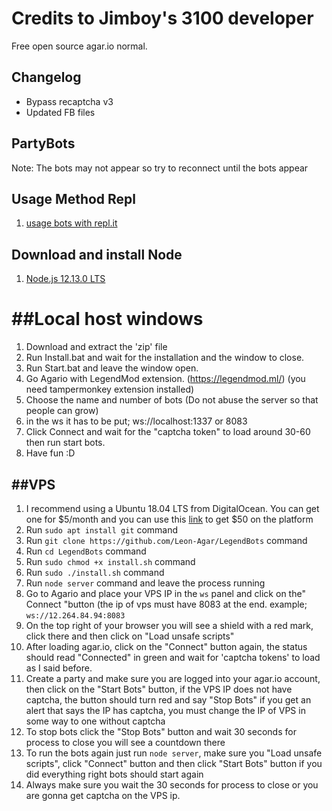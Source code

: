 # Credits to Jimboy's 3100 developer
Free open source agar.io normal.
## Changelog
* Bypass recaptcha v3
* Updated FB files

## PartyBots
Note: The bots may not appear so try to reconnect until the bots appear

## Usage Method Repl
1. [usage bots with repl.it](https://www.youtube.com/watch?v=xIupgFR7ZTY)

## Download and install Node
1. [Node.js 12.13.0 LTS](https://nodejs.org/)

# ##Local host windows
1. Download and extract the 'zip' file
2. Run Install.bat and wait for the installation and the window to close.
3. Run Start.bat and leave the window open.
4. Go Agario with LegendMod extension. (https://legendmod.ml/) (you need tampermonkey extension installed)
5. Choose the name and number of bots (Do not abuse the server so that people can grow)
6. in the ws it has to be put; ws://localhost:1337 or 8083
7. Click Connect and wait for the "captcha token" to load around 30-60 then run start bots.
8. Have fun :D

##VPS
-------
1. I recommend using a Ubuntu 18.04 LTS from DigitalOcean. You can get one for $5/month and you can use this [link](https://m.do.co/c/fa7a805f6e60) to get $50 on the platform
2. Run `sudo apt install git` command
3. Run `git clone https://github.com/Leon-Agar/LegendBots` command
4. Run `cd LegendBots` command
5. Run `sudo chmod +x install.sh` command
6. Run `sudo ./install.sh` command
7. Run `node server` command and leave the process running
8. Go to Agario and place your VPS IP in the `ws` panel and click on the" Connect "button (the ip of vps must have 8083 at the end. example; `ws://12.264.84.94:8083`
9. On the top right of your browser you will see a shield with a red mark, click there and then click on "Load unsafe scripts"
10. After loading agar.io, click on the "Connect" button again, the status should read "Connected" in green and wait for 'captcha tokens' to load as I said before.
11. Create a party and make sure you are logged into your agar.io account, then click on the "Start Bots" button, if the VPS IP does not have captcha, the button should turn red and say "Stop Bots" if you get an alert that says the IP has captcha, you must change the IP of VPS in some way to one without captcha
12. To stop bots click the "Stop Bots" button and wait 30 seconds for process to close you will see a countdown there
13. To run the bots again just run `node server`, make sure you "Load unsafe scripts", click "Connect" button and then click "Start Bots" button if you did everything right bots should start again
14. Always make sure you wait the 30 seconds for process to close or you are gonna get captcha on the VPS ip.
